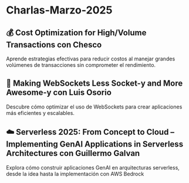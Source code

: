 # Charlas-Marzo-2025

## 💰 Cost Optimization for High/Volume Transactions con Chesco
Aprende estrategias efectivas para reducir costos al manejar grandes volúmenes de transacciones sin comprometer el rendimiento.

## 🔌 Making WebSockets Less Socket-y and More Awesome-y con Luis Osorio
Descubre cómo optimizar el uso de WebSockets para crear aplicaciones más eficientes y escalables.

## ☁️ Serverless 2025: From Concept to Cloud – Implementing GenAI Applications in Serverless Architectures con Guillermo Galvan
Explora cómo construir aplicaciones GenAI en arquitecturas serverless, desde la idea hasta la implementación con AWS Bedrock
